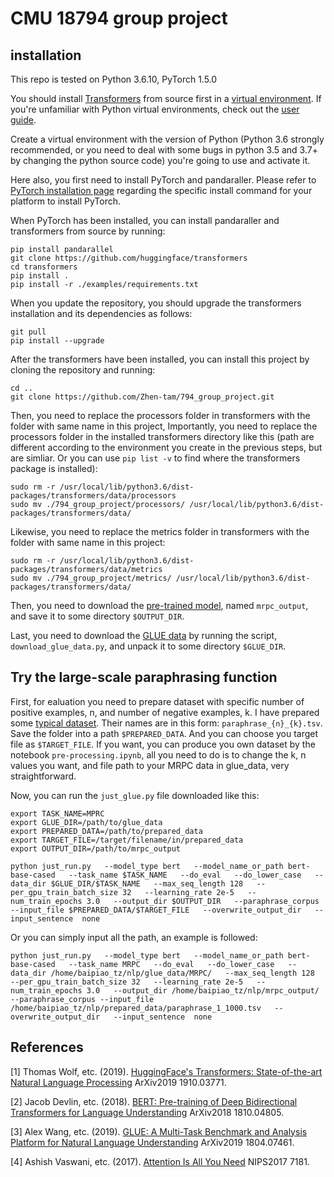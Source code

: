 # CMU 18794 group project
## installation
This repo is tested on Python 3.6.10, PyTorch 1.5.0

You should install [Transformers](https://github.com/huggingface/transformers#installation) from source first in a [virtual environment](https://docs.python.org/3/library/venv.html). 
If you're unfamiliar with Python virtual environments, check out the [user guide](https://packaging.python.org/guides/installing-using-pip-and-virtual-environments/).

Create a virtual environment with the version of Python (Python 3.6 strongly recommended, or you need to deal with some bugs in python 3.5 and 3.7+ by changing the python source code) you're going to use and activate it.

Here also, you first need to install PyTorch and pandaraller. Please refer to [PyTorch installation page](https://pytorch.org/get-started/locally/#start-locally) regarding the specific install command for your platform to install PyTorch.

When PyTorch has been installed, you can install pandaraller and transformers from source by running:

```linux
pip install pandarallel
git clone https://github.com/huggingface/transformers
cd transformers
pip install .
pip install -r ./examples/requirements.txt
```
When you update the repository, you should upgrade the transformers installation and its dependencies as follows:

```linux
git pull
pip install --upgrade
```
After the transformers have been installed, you can install this project by cloning the repository and running:

```linux
cd ..
git clone https://github.com/Zhen-tam/794_group_project.git
```
Then, you need to replace the processors folder in transformers with the folder with same name in this project,
Importantly, you need to replace the processors folder in the installed transformers directory like this (path are different according to the environment you create in the previous steps, but are simliar. Or you can use `pip list -v` to find where the transformers package is installed):

```linux
sudo rm -r /usr/local/lib/python3.6/dist-packages/transformers/data/processors
sudo mv ./794_group_project/processors/ /usr/local/lib/python3.6/dist-packages/transformers/data/
```
Likewise, you need to replace the metrics folder in transformers with the folder with same name in this project:
```linux
sudo rm -r /usr/local/lib/python3.6/dist-packages/transformers/data/metrics
sudo mv ./794_group_project/metrics/ /usr/local/lib/python3.6/dist-packages/transformers/data/
```
Then, you need to download the [pre-trained model](https://drive.google.com/drive/folders/1dVrZht7Z9sPAzw31cM4dts_FCHq-Bo7u?usp=sharing), named `mrpc_output`, and save it to some directory `$OUTPUT_DIR`.

Last, you need to download the [GLUE data](https://gluebenchmark.com/tasks) by running the script, `download_glue_data.py`, and unpack it to some directory `$GLUE_DIR`.

## Try the large-scale paraphrasing function
First, for ealuation you need to prepare dataset with specific number of positive examples, n, and number of negative examples, k. I have prepared some [typical dataset](https://drive.google.com/drive/folders/1XENTwJNV_aYgbMLyVV1HEX3l20Yj_BLb?usp=sharing). Their names are in this form: `paraphrase_{n}_{k}.tsv`. Save the folder into a path `$PREPARED_DATA`. And you can choose you target file as `$TARGET_FILE`. If you want, you can produce you own dataset by the notebook `pre-processing.ipynb`, all you need to do is to change the k, n values you want, and file path to your MRPC data in glue_data, very straightforward.

Now, you can run the `just_glue.py` file downloaded like this:
```
export TASK_NAME=MPRC
export GLUE_DIR=/path/to/glue_data
export PREPARED_DATA=/path/to/prepared_data
export TARGET_FILE=/target/filename/in/prepared_data
export OUTPUT_DIR=/path/to/mrpc_output

python just_run.py   --model_type bert   --model_name_or_path bert-base-cased   --task_name $TASK_NAME   --do_eval   --do_lower_case   --data_dir $GLUE_DIR/$TASK_NAME   --max_seq_length 128   --per_gpu_train_batch_size 32   --learning_rate 2e-5   --num_train_epochs 3.0   --output_dir $OUTPUT_DIR   --paraphrase_corpus --input_file $PREPARED_DATA/$TARGET_FILE   --overwrite_output_dir   --input_sentence  none
```
Or you can simply input all the path, an example is followed:
```
python just_run.py   --model_type bert   --model_name_or_path bert-base-cased   --task_name MRPC   --do_eval   --do_lower_case   --data_dir /home/baipiao_tz/nlp/glue_data/MRPC/   --max_seq_length 128   --per_gpu_train_batch_size 32   --learning_rate 2e-5   --num_train_epochs 3.0   --output_dir /home/baipiao_tz/nlp/mrpc_output/    --paraphrase_corpus --input_file /home/baipiao_tz/nlp/prepared_data/paraphrase_1_1000.tsv   --overwrite_output_dir   --input_sentence  none
```


## References
<a id="1">[1]</a> 
Thomas Wolf, etc. (2019). 
[HuggingFace's Transformers: State-of-the-art Natural Language Processing](https://arxiv.org/pdf/1910.03771.pdf)
ArXiv2019 1910.03771.

<a id="2">[2]</a> 
Jacob Devlin, etc. (2018). 
[BERT: Pre-training of Deep Bidirectional Transformers for Language Understanding](https://arxiv.org/pdf/1810.04805.pdf)
ArXiv2018 1810.04805.

<a id="3">[3]</a> 
Alex Wang, etc. (2019). 
[GLUE: A Multi-Task Benchmark and Analysis Platform for Natural Language Understanding](https://arxiv.org/pdf/1804.07461.pdf)
ArXiv2019 1804.07461.

<a id="4">[4]</a> 
Ashish Vaswani, etc. (2017). 
[Attention Is All You Need](https://papers.nips.cc/paper/7181-attention-is-all-you-need.pdf)
NIPS2017 7181.

